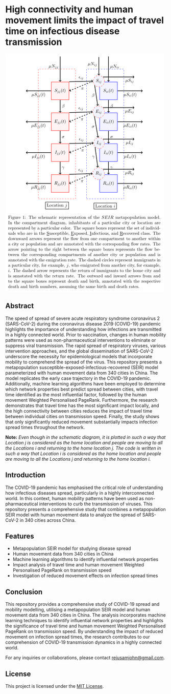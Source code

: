 # High connectivity and human movement limits the impact of travel time on infectious disease transmission

![SEIR metapopulation model](SEIR_metapopulation_model.png)

## Abstract

The speed of spread of severe acute respiratory syndrome coronavirus 2 (SARS-CoV-2) during the coronavirus disease 2019 (COVID-19) pandemic highlights the importance of understanding how infections are transmitted in a highly connected world. Prior to vaccination, changes in human mobility patterns were used as non-pharmaceutical interventions to eliminate or suppress viral transmission. The rapid spread of respiratory viruses, various intervention approaches, and the global dissemination of SARS-CoV-2 underscore the necessity for epidemiological models that incorporate mobility to comprehend the spread of the virus. This repository presents a metapopulation susceptible-exposed-infectious-recovered (SEIR) model parameterized with human movement data from 340 cities in China. The model replicates the early case trajectory in the COVID-19 pandemic. Additionally, machine learning algorithms have been employed to determine which network properties best predict spread between cities, with travel time identified as the most influential factor, followed by the human movement Weighted Personalised PageRank. Furthermore, the research demonstrates that travel time has the most significant impact locally, and the high connectivity between cities reduces the impact of travel time between individual cities on transmission speed. Finally, the study shows that only significantly reduced movement substantially impacts infection spread times throughout the network.

**Note:** _Even though in the schematic diagram, it is plotted in such a way that Location j is considered as the home location and people are moving to all the Locations i and returning to the home location j. The code is written in such a way that Location i is considered as the home location and people are moving to all the Locations j and returning to the home location i._


## Introduction

The COVID-19 pandemic has emphasised the critical role of understanding how infectious diseases spread, particularly in a highly interconnected world. In this context, human mobility patterns have been used as non-pharmaceutical interventions to curb the transmission of viruses. This repository presents a comprehensive study that combines a metapopulation SEIR model with human movement data to analyze the spread of SARS-CoV-2 in 340 cities across China.

## Features

- Metapopulation SEIR model for studying disease spread
- Human movement data from 340 cities in China
- Machine learning algorithms to identify influential network properties
- Impact analysis of travel time and human movement Weighted Personalised PageRank on transmission speed
- Investigation of reduced movement effects on infection spread times


## Conclusion

This repository provides a comprehensive study of COVID-19 spread and mobility modelling, utilising a metapopulation SEIR model and human movement data from 340 cities in China. The analysis incorporates machine learning techniques to identify influential network properties and highlights the significance of travel time and human movement Weighted Personalised PageRank on transmission speed. By understanding the impact of reduced movement on infection spread times, the research contributes to our comprehension of COVID-19 transmission dynamics in a highly connected world.

For any inquiries or collaborations, please contact [rejusamjohn@gmail.com](mailto:rejusamjohn@gmail.com).

## License

This project is licensed under the [MIT License](LICENSE).
